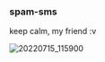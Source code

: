 ### spam-sms
keep calm, my friend :v

![20220715_115900](https://user-images.githubusercontent.com/93071888/185427875-646619dd-cb44-4466-a718-4ab67a119e7e.jpg)
